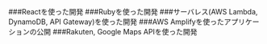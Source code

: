 ###Reactを使った開発
###Rubyを使った開発
###サーバレス(AWS Lambda, DynamoDB, API Gateway)を使った開発
###AWS Amplifyを使ったアプリケーションの公開
###Rakuten, Google Maps APIを使った開発

